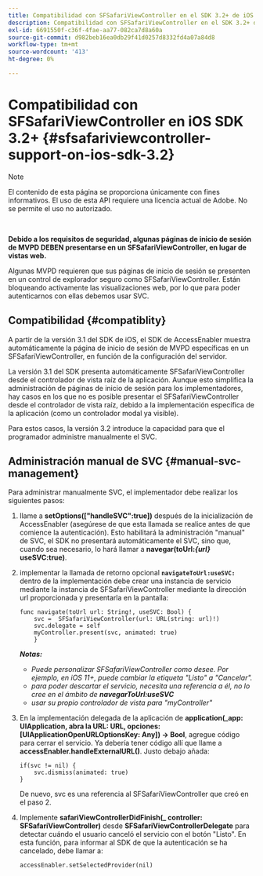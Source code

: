 ```yaml
---
title: Compatibilidad con SFSafariViewController en el SDK 3.2+ de iOS
description: Compatibilidad con SFSafariViewController en el SDK 3.2+ de iOS
exl-id: 6691550f-c36f-4fae-aa77-082ca7d8a60a
source-git-commit: d982beb16ea0db29f41d0257d8332fd4a07a84d8
workflow-type: tm+mt
source-wordcount: '413'
ht-degree: 0%

---
```


# Compatibilidad con SFSafariViewController en iOS SDK 3.2+ {#sfsafariviewcontroller-support-on-ios-sdk-3.2}

>[!NOTE]
>
>El contenido de esta página se proporciona únicamente con fines informativos. El uso de esta API requiere una licencia actual de Adobe. No se permite el uso no autorizado.

</br>


**Debido a los requisitos de seguridad, algunas páginas de inicio de sesión de MVPD DEBEN presentarse en un SFSafariViewController, en lugar de vistas web.**

Algunas MVPD requieren que sus páginas de inicio de sesión se presenten en un control de explorador seguro como SFSafariViewController. Están bloqueando activamente las visualizaciones web, por lo que para poder autenticarnos con ellas debemos usar SVC.

## Compatibilidad {#compatiblity}

A partir de la versión 3.1 del SDK de iOS, el SDK de AccessEnabler muestra automáticamente la página de inicio de sesión de MVPD específicas en un SFSafariViewController, en función de la configuración del servidor.

La versión 3.1 del SDK presenta automáticamente SFSafariViewController desde el controlador de vista raíz de la aplicación. Aunque esto simplifica la administración de páginas de inicio de sesión para los implementadores, hay casos en los que no es posible presentar el SFSafariViewController desde el controlador de vista raíz, debido a la implementación específica de la aplicación (como un controlador modal ya visible).

Para estos casos, la versión 3.2 introduce la capacidad para que el programador administre manualmente el SVC.

## Administración manual de SVC {#manual-svc-management}

Para administrar manualmente SVC, el implementador debe realizar los siguientes pasos:


1. llame a **setOptions([&quot;handleSVC&quot;:true])** después de la inicialización de AccessEnabler (asegúrese de que esta llamada se realice antes de que comience la autenticación). Esto habilitará la administración &quot;manual&quot; de SVC, el SDK no presentará automáticamente el SVC, sino que, cuando sea necesario, lo hará     llamar a **navegar(toUrl:*{url}* useSVC:true)**.

1. implementar la llamada de retorno opcional **`navigateToUrl:useSVC:`** dentro de la implementación debe crear una instancia de servicio mediante la instancia de SFSafariViewController mediante la dirección url proporcionada y presentarla en la pantalla:

   ```obj-c
   func navigate(toUrl url: String!, useSVC: Bool) {
       svc =  SFSafariViewController(url: URL(string: url)!)
       svc.delegate = self
       myController.present(svc, animated: true)
       }
   ```

   ***Notas:***

   - *Puede personalizar SFSafariViewController como desee. Por ejemplo, en iOS 11+, puede cambiar la etiqueta &quot;Listo&quot; a &quot;Cancelar&quot;.*
   - *para poder descartar el servicio, necesita una referencia a él, no lo cree en el ámbito de **navegarToUrl:useSVC***
   - *usar su propio controlador de vista para &quot;myController&quot;*


1. En la implementación delegada de la aplicación de **application(\_app: UIApplication, abra la URL: URL, opciones: \[UIApplicationOpenURLOptionsKey: Any\]) -\> Bool**, agregue código para cerrar el servicio. Ya debería tener código allí que llame a **accessEnabler.handleExternalURL()**. Justo debajo añada:

   ```obj-c
   if(svc != nil) {
       svc.dismiss(animated: true)
   }
   ```

   De nuevo, svc es una referencia al SFSafariViewController que creó en el paso 2.


1. Implemente **safariViewControllerDidFinish(\_ controller: SFSafariViewController)** desde **SFSafariViewControllerDelegate** para detectar cuándo el usuario canceló el servicio con el botón &quot;Listo&quot;. En esta función, para informar al SDK de que la autenticación se ha cancelado, debe llamar a:

   ```obj-c
   accessEnabler.setSelectedProvider(nil)
   ```
